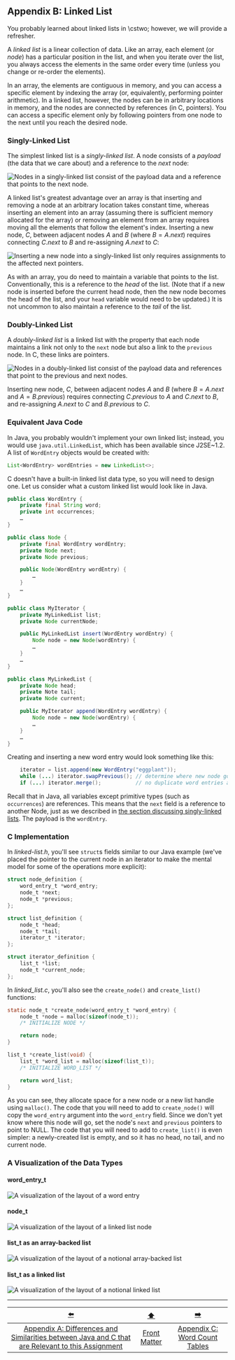 ## Appendix B: Linked List

You probably learned about linked lists in \cstwo; however, we will provide a refresher.

A *linked list* is a linear collection of data.
Like an array, each element (or *node*) has a particular position in the list, and when you iterate over the list, you always access the elements in the same order every time (unless you change or re-order the elements).

In an array, the elements are contiguous in memory, and you can access a specific element by indexing the array (or, equivalently, performing pointer arithmetic).
In a linked list, however, the nodes can be in arbitrary locations in memory, and the nodes are connected by references (in C, pointers).
You can access a specific element only by following pointers from one node to the next until you reach the desired node.

### Singly-Linked List

The simplest linked list is a *singly-linked list*.
A node consists of a *payload* (the data that we care about) and a reference to the *next* node:

![Nodes in a singly-linked list consist of the payload data and a reference that points to the next node.](sll.svg)

A linked list's greatest advantage over an array is that inserting and removing a node at an arbitrary location takes constant time, whereas inserting an element into an array (assuming there is sufficient memory allocated for the array) or removing an element from an array requires moving all the elements that follow the element's index.
Inserting a new node, $C$, between adjacent nodes $A$ and $B$ (where $B = A.next$) requires connecting $C.next$ to $B$ and re-assigning $A.next$ to $C$:

![Inserting a new node into a singly-linked list only requires assignments to the affected *next* pointers.](sll-insert.svg)

As with an array, you do need to maintain a variable that points to the list.
Conventionally, this is a reference to the *head* of the list.
(Note that if a new node is inserted before the current head node, then the new node becomes the head of the list, and your `head` variable would need to be updated.)
It is not uncommon to also maintain a reference to the *tail* of the list.

### Doubly-Linked List

A *doubly-linked list* is a linked list with the property that each node maintains a link not only to the `next` node but also a link to the `previous` node.
In C, these links are pointers.

![Nodes in a doubly-linked list consist of the payload data and references that point to the previous and next nodes.](dll.svg)

Inserting new node, $C$, between adjacent nodes $A$ and $B$ (where $B = A.next$ and $A = B.previous$) requires connecting $C.previous$ to $A$ and $C.next$ to $B$, and re-assigning $A.next$ to $C$ and $B.previous$ to $C$.

### Equivalent Java Code

In Java, you probably wouldn't implement your own linked list;
instead, you would use `java.util.LinkedList`, which has been available since J2SE~1.2.
A list of `WordEntry` objects would be created with:
```java
List<WordEntry> wordEntries = new LinkedList<>;
```

C doesn't have a built-in linked list data type, so you will need to design one.
Let us consider what a custom linked list would look like in Java.

```java
public class WordEntry {
    private final String word;
    private int occurrences;
    …
}
```

```java
public class Node {
    private final WordEntry wordEntry;
    private Node next;
    private Node previous;

    public Node(WordEntry wordEntry) {
        …
    }
    …
}
```

```java
public class MyIterator {
    private MyLinkedList list;
    private Node currentNode;

    public MyLinkedList insert(WordEntry wordEntry) {
        Node node = new Node(wordEntry) {
        …
    }
    …
}
```

```java
public class MyLinkedList {
    private Node head;
    private Note tail;
    private Node current;

    public MyIterator append(WordEntry wordEntry) {
        Node node = new Node(wordEntry) {
        …
    }
    …
}
```

Creating and inserting a new word entry would look something like this:

```java
    iterator = list.append(new WordEntry("eggplant"));
    while (...) iterator.swapPrevious(); // determine where new node goes
    if (...) iterator.merge();           // no duplicate word entries allowed
```

Recall that in Java, all variables except primitive types (such as `occurrences`) are references.
This means that the `next` field is a reference to another Node, just as we described in [the section discussing singly-linked lists](#singly-linked-list).
The payload is the `wordEntry`.

### C Implementation

In *linked-list.h*, you'll see `struct`s fields similar to our Java example
(we've placed the pointer to the current node in an iterator to make the mental model for some of the operations more explicit):

```c
struct node_definition {
    word_entry_t *word_entry;
    node_t *next;
    node_t *previous;
};
```

```c
struct list_definition {
    node_t *head;
    node_t *tail;
    iterator_t *iterator;
};
```

```c
struct iterator_definition {
    list_t *list;
    node_t *current_node;
};
```

In *linked_list.c*, you'll also see the `create_node()` and `create_list()` functions:

```c
static node_t *create_node(word_entry_t *word_entry) {
    node_t *node = malloc(sizeof(node_t));
    /* INITIALIZE NODE */

    return node;
}
```

```c
list_t *create_list(void) {
    list_t *word_list = malloc(sizeof(list_t));
    /* INITIALIZE WORD_LIST */

    return word_list;
}
```

As you can see, they allocate space for a new node or a new list handle using `malloc()`.
The code that you will need to add to `create_node()` will copy the `word_entry` argument into the `word_entry` field.
Since we don't yet know where this node will go, set the node's `next` and `previous` pointers to point to NULL.
The code that you will need to add to `create_list()` is even simpler: a newly-created list is empty, and so it has no head, no tail, and no current node.


### A Visualization of the Data Types

#### word_entry_t

![A visualization of the layout of a word entry](word-entry.svg)


#### node_t

![A visualization of the layout of a linked list node](node.svg)


#### list_t as an array-backed list

![A visualization of the layout of a notional array-backed list](arraybackedlist.svg)


#### list_t as a linked list

![A visualization of the layout of a notional linked list](linkedlist.svg)

---

|                                                [⬅️](AA-JavaVsC.md)                                                |      [⬆️](../README.md)      |              [➡️](CC-word-tables.md)               |
|:-----------------------------------------------------------------------------------------------------------------:|:----------------------------:|:--------------------------------------------------:|
| [Appendix A: Differences and Similarities between Java and C that are Relevant to this Assignment](AA-JavaVsC.md) | [Front Matter](../README.md) | [Appendix C: Word Count Tables](CC-word-tables.md) |

